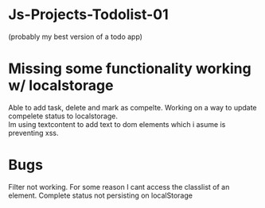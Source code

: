 # Js-Projects-Todolist-01
(probably my best version of a todo app)
# Missing some functionality working w/ localstorage
Able to add task, delete and mark as compelte. Working on a way to update compelete status to localstorage.<br />
Im using textcontent to add text to dom elements which i asume is preventing xss.

# Bugs
Filter not working. For some reason I cant access the classlist of an element.
Complete status not persisting on localStorage
